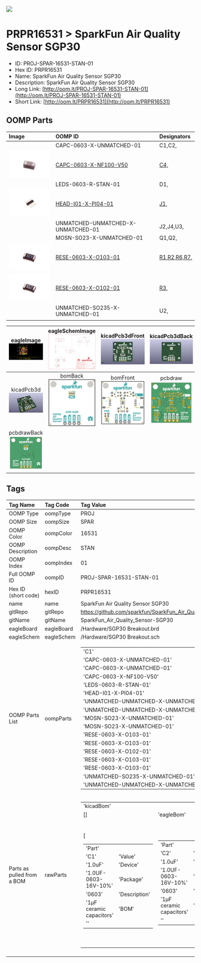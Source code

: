 


  
![][im]
# PRPR16531 > SparkFun Air Quality Sensor SGP30

- ID: PROJ-SPAR-16531-STAN-01
- Hex ID: PRPR16531
- Name: SparkFun Air Quality Sensor SGP30
- Description: SparkFun Air Quality Sensor SGP30
- Long Link: [http://oom.lt/PROJ-SPAR-16531-STAN-01](http://oom.lt/PROJ-SPAR-16531-STAN-01)
- Short Link: [http://oom.lt/PRPR16531](http://oom.lt/PRPR16531)

## OOMP Parts
  

|Image|OOMP ID|Designators|
| :--- | :--- | :--- |
|![]()|CAPC-0603-X-UNMATCHED-01|C1,C2,|
|[![](https://raw.githubusercontent.com/oomlout/oomlout_OOMP_parts_V2/main/CAPC/0603/X/NF100/V50/image_140.jpg)](https://github.com/oomlout/oomlout_OOMP_parts_V2/tree/main/CAPC/0603/X/NF100/V50/)|[CAPC-0603-X-NF100-V50](https://github.com/oomlout/oomlout_OOMP_parts_V2/tree/main/CAPC/0603/X/NF100/V50/)|[C4,](https://github.com/oomlout/oomlout_OOMP_parts_V2/tree/main/CAPC/0603/X/NF100/V50/)|
|![]()|LEDS-0603-R-STAN-01|D1,|
|[![](https://raw.githubusercontent.com/oomlout/oomlout_OOMP_parts_V2/main/HEAD/I01/X/PI04/01/image_140.jpg)](https://github.com/oomlout/oomlout_OOMP_parts_V2/tree/main/HEAD/I01/X/PI04/01/)|[HEAD-I01-X-PI04-01](https://github.com/oomlout/oomlout_OOMP_parts_V2/tree/main/HEAD/I01/X/PI04/01/)|[J1,](https://github.com/oomlout/oomlout_OOMP_parts_V2/tree/main/HEAD/I01/X/PI04/01/)|
|![]()|UNMATCHED-UNMATCHED-X-UNMATCHED-01|J2,J4,U3,|
|![]()|MOSN-SO23-X-UNMATCHED-01|Q1,Q2,|
|[![](https://raw.githubusercontent.com/oomlout/oomlout_OOMP_parts_V2/main/RESE/0603/X/O103/01/image_140.jpg)](https://github.com/oomlout/oomlout_OOMP_parts_V2/tree/main/RESE/0603/X/O103/01/)|[RESE-0603-X-O103-01](https://github.com/oomlout/oomlout_OOMP_parts_V2/tree/main/RESE/0603/X/O103/01/)|[R1,R2,R6,R7,](https://github.com/oomlout/oomlout_OOMP_parts_V2/tree/main/RESE/0603/X/O103/01/)|
|[![](https://raw.githubusercontent.com/oomlout/oomlout_OOMP_parts_V2/main/RESE/0603/X/O102/01/image_140.jpg)](https://github.com/oomlout/oomlout_OOMP_parts_V2/tree/main/RESE/0603/X/O102/01/)|[RESE-0603-X-O102-01](https://github.com/oomlout/oomlout_OOMP_parts_V2/tree/main/RESE/0603/X/O102/01/)|[R3,](https://github.com/oomlout/oomlout_OOMP_parts_V2/tree/main/RESE/0603/X/O102/01/)|
|![]()|UNMATCHED-SO235-X-UNMATCHED-01|U2,|
||||
  

|eagleImage<br>[![](https://raw.githubusercontent.com/oomlout/oomlout_OOMP_projects_V2/main/PROJ/SPAR/16531/STAN/01/eagleImage_140.png)](https://github.com/oomlout/oomlout_OOMP_projects_V2/tree/main/PROJ/SPAR/16531/STAN/01/eagleImage.png)|eagleSchemImage<br>[![](https://raw.githubusercontent.com/oomlout/oomlout_OOMP_projects_V2/main/PROJ/SPAR/16531/STAN/01/eagleSchemImage_140.png)](https://github.com/oomlout/oomlout_OOMP_projects_V2/tree/main/PROJ/SPAR/16531/STAN/01/eagleSchemImage.png)|kicadPcb3dFront<br>[![](https://raw.githubusercontent.com/oomlout/oomlout_OOMP_projects_V2/main/PROJ/SPAR/16531/STAN/01/kicadPcb3dFront_140.png)](https://github.com/oomlout/oomlout_OOMP_projects_V2/tree/main/PROJ/SPAR/16531/STAN/01/kicadPcb3dFront.png)|kicadPcb3dBack<br>[![](https://raw.githubusercontent.com/oomlout/oomlout_OOMP_projects_V2/main/PROJ/SPAR/16531/STAN/01/kicadPcb3dBack_140.png)](https://github.com/oomlout/oomlout_OOMP_projects_V2/tree/main/PROJ/SPAR/16531/STAN/01/kicadPcb3dBack.png)|
| :---: | :---: | :---: | :---: |
|kicadPcb3d<br>[![](https://raw.githubusercontent.com/oomlout/oomlout_OOMP_projects_V2/main/PROJ/SPAR/16531/STAN/01/kicadPcb3d_140.png)](https://github.com/oomlout/oomlout_OOMP_projects_V2/tree/main/PROJ/SPAR/16531/STAN/01/kicadPcb3d.png)|bomBack<br>[![](https://raw.githubusercontent.com/oomlout/oomlout_OOMP_projects_V2/main/PROJ/SPAR/16531/STAN/01/bomBack_140.png)](https://github.com/oomlout/oomlout_OOMP_projects_V2/tree/main/PROJ/SPAR/16531/STAN/01/bomBack.png)|bomFront<br>[![](https://raw.githubusercontent.com/oomlout/oomlout_OOMP_projects_V2/main/PROJ/SPAR/16531/STAN/01/bomFront_140.png)](https://github.com/oomlout/oomlout_OOMP_projects_V2/tree/main/PROJ/SPAR/16531/STAN/01/bomFront.png)|pcbdraw<br>[![](https://raw.githubusercontent.com/oomlout/oomlout_OOMP_projects_V2/main/PROJ/SPAR/16531/STAN/01/pcbdraw_140.png)](https://github.com/oomlout/oomlout_OOMP_projects_V2/tree/main/PROJ/SPAR/16531/STAN/01/pcbdraw.svg)|
|pcbdrawBack<br>[![](https://raw.githubusercontent.com/oomlout/oomlout_OOMP_projects_V2/main/PROJ/SPAR/16531/STAN/01/pcbdrawBack_140.png)](https://github.com/oomlout/oomlout_OOMP_projects_V2/tree/main/PROJ/SPAR/16531/STAN/01/pcbdrawBack.svg)||||

## Tags
  

|Tag Name|Tag Code|Tag Value|
| :--- | :--- | :--- |
|OOMP Type|oompType|PROJ|
|OOMP Size|oompSize|SPAR|
|OOMP Color|oompColor|16531|
|OOMP Description|oompDesc|STAN|
|OOMP Index|oompIndex|01|
|Full OOMP ID|oompID|PROJ-SPAR-16531-STAN-01|
|Hex ID (short code)|hexID|PRPR16531|
|name|name|SparkFun Air Quality Sensor SGP30|
|gitRepo|gitRepo|https://github.com/sparkfun/SparkFun_Air_Quality_Sensor-SGP30|
|gitName|gitName|SparkFun_Air_Quality_Sensor-SGP30|
|eagleBoard|eagleBoard|/Hardware/SGP30 Breakout.brd|
|eagleSchem|eagleSchem|/Hardware/SGP30 Breakout.sch|
|OOMP Parts List|oompParts|<table><tr><td>'C1'</td></tr><tr><td> 'CAPC-0603-X-UNMATCHED-01'</td><td> 'C2'</td></tr><tr><td> 'CAPC-0603-X-UNMATCHED-01'</td><td> 'C4'</td></tr><tr><td> 'CAPC-0603-X-NF100-V50'</td><td> 'D1'</td></tr><tr><td> 'LEDS-0603-R-STAN-01'</td><td> 'J1'</td></tr><tr><td> 'HEAD-I01-X-PI04-01'</td><td> 'J2'</td></tr><tr><td> 'UNMATCHED-UNMATCHED-X-UNMATCHED-01'</td><td> 'J4'</td></tr><tr><td> 'UNMATCHED-UNMATCHED-X-UNMATCHED-01'</td><td> 'Q1'</td></tr><tr><td> 'MOSN-SO23-X-UNMATCHED-01'</td><td> 'Q2'</td></tr><tr><td> 'MOSN-SO23-X-UNMATCHED-01'</td><td> 'R1'</td></tr><tr><td> 'RESE-0603-X-O103-01'</td><td> 'R2'</td></tr><tr><td> 'RESE-0603-X-O103-01'</td><td> 'R3'</td></tr><tr><td> 'RESE-0603-X-O102-01'</td><td> 'R6'</td></tr><tr><td> 'RESE-0603-X-O103-01'</td><td> 'R7'</td></tr><tr><td> 'RESE-0603-X-O103-01'</td><td> 'U2'</td></tr><tr><td> 'UNMATCHED-SO235-X-UNMATCHED-01'</td><td> 'U3'</td></tr><tr><td> 'UNMATCHED-UNMATCHED-X-UNMATCHED-01'</td></tr></table>|
|Parts as pulled from a BOM|rawParts|<table><tr><td>'kicadBom'</td></tr><tr><td> []</td><td> 'eagleBom'</td></tr><tr><td> [<table><tr><td>'Part'</td></tr><tr><td> 'C1'</td><td> 'Value'</td></tr><tr><td> '1.0uF'</td><td> 'Device'</td></tr><tr><td> '1.0UF-0603-16V-10%'</td><td> 'Package'</td></tr><tr><td> '0603'</td><td> 'Description'</td></tr><tr><td> '1µF ceramic capacitors'</td><td> 'BOM'</td></tr><tr><td> ''</td></tr></table></td><td> <table><tr><td>'Part'</td></tr><tr><td> 'C2'</td><td> 'Value'</td></tr><tr><td> '1.0uF'</td><td> 'Device'</td></tr><tr><td> '1.0UF-0603-16V-10%'</td><td> 'Package'</td></tr><tr><td> '0603'</td><td> 'Description'</td></tr><tr><td> '1µF ceramic capacitors'</td><td> 'BOM'</td></tr><tr><td> ''</td></tr></table></td><td> <table><tr><td>'Part'</td></tr><tr><td> 'C4'</td><td> 'Value'</td></tr><tr><td> '0.1uF'</td><td> 'Device'</td></tr><tr><td> '0.1UF-0603-25V-(+80/-20%)'</td><td> 'Package'</td></tr><tr><td> '0603'</td><td> 'Description'</td></tr><tr><td> '0.1µF ceramic capacitors'</td><td> 'BOM'</td></tr><tr><td> ''</td></tr></table></td><td> <table><tr><td>'Part'</td></tr><tr><td> 'D1'</td><td> 'Value'</td></tr><tr><td> 'RED'</td><td> 'Device'</td></tr><tr><td> 'LED-RED0603'</td><td> 'Package'</td></tr><tr><td> 'LED-0603'</td><td> 'Description'</td></tr><tr><td> 'Red SMD LED'</td><td> 'BOM'</td></tr><tr><td> ''</td></tr></table></td><td> <table><tr><td>'Part'</td></tr><tr><td> 'FRAME1'</td><td> 'Value'</td></tr><tr><td> 'FRAME-LETTER'</td><td> 'Device'</td></tr><tr><td> 'FRAME-LETTER'</td><td> 'Package'</td></tr><tr><td> 'CREATIVE_COMMONS'</td><td> 'Description'</td></tr><tr><td> 'Schematic Frame - Letter'</td><td> 'BOM'</td></tr><tr><td> ''</td></tr></table></td><td> <table><tr><td>'Part'</td></tr><tr><td> 'I2C'</td><td> 'Value'</td></tr><tr><td> 'JUMPER-SMT_3_2-NC_TRACE_SILK'</td><td> 'Device'</td></tr><tr><td> 'JUMPER-SMT_3_2-NC_TRACE_SILK'</td><td> 'Package'</td></tr><tr><td> 'SMT-JUMPER_3_2-NC_TRACE_SILK'</td><td> 'Description'</td></tr><tr><td> 'Normally closed trace jumper (2 of 2 connections)'</td><td> 'BOM'</td></tr><tr><td> ''</td></tr></table></td><td> <table><tr><td>'Part'</td></tr><tr><td> 'J1'</td><td> 'Value'</td></tr><tr><td> ''</td><td> 'Device'</td></tr><tr><td> 'CONN_041X04_NO_SILK'</td><td> 'Package'</td></tr><tr><td> '1X04_NO_SILK'</td><td> 'Description'</td></tr><tr><td> 'Multi connection point. Often used as Generic Header-pin footprint for 0.1 inch spaced/style header connections'</td><td> 'BOM'</td></tr><tr><td> ''</td></tr></table></td><td> <table><tr><td>'Part'</td></tr><tr><td> 'J2'</td><td> 'Value'</td></tr><tr><td> 'QWIIC_RIGHT_ANGLE'</td><td> 'Device'</td></tr><tr><td> 'QWIIC_CONNECTORJS-1MM'</td><td> 'Package'</td></tr><tr><td> 'JST04_1MM_RA'</td><td> 'Description'</td></tr><tr><td> 'SparkFun I2C Standard Qwiic Connector'</td><td> 'BOM'</td></tr><tr><td> ''</td></tr></table></td><td> <table><tr><td>'Part'</td></tr><tr><td> 'J4'</td><td> 'Value'</td></tr><tr><td> 'QWIIC_RIGHT_ANGLE'</td><td> 'Device'</td></tr><tr><td> 'QWIIC_CONNECTORJS-1MM'</td><td> 'Package'</td></tr><tr><td> 'JST04_1MM_RA'</td><td> 'Description'</td></tr><tr><td> 'SparkFun I2C Standard Qwiic Connector'</td><td> 'BOM'</td></tr><tr><td> ''</td></tr></table></td><td> <table><tr><td>'Part'</td></tr><tr><td> 'JP1'</td><td> 'Value'</td></tr><tr><td> 'FIDUCIALUFIDUCIAL'</td><td> 'Device'</td></tr><tr><td> 'FIDUCIALUFIDUCIAL'</td><td> 'Package'</td></tr><tr><td> 'MICRO-FIDUCIAL'</td><td> 'Description'</td></tr><tr><td> 'Fiducial Alignment Points'</td><td> 'BOM'</td></tr><tr><td> ''</td></tr></table></td><td> <table><tr><td>'Part'</td></tr><tr><td> 'JP2'</td><td> 'Value'</td></tr><tr><td> 'FIDUCIALUFIDUCIAL'</td><td> 'Device'</td></tr><tr><td> 'FIDUCIALUFIDUCIAL'</td><td> 'Package'</td></tr><tr><td> 'MICRO-FIDUCIAL'</td><td> 'Description'</td></tr><tr><td> 'Fiducial Alignment Points'</td><td> 'BOM'</td></tr><tr><td> ''</td></tr></table></td><td> <table><tr><td>'Part'</td></tr><tr><td> 'JP3'</td><td> 'Value'</td></tr><tr><td> 'STAND-OFF'</td><td> 'Device'</td></tr><tr><td> 'STAND-OFF'</td><td> 'Package'</td></tr><tr><td> 'STAND-OFF'</td><td> 'Description'</td></tr><tr><td> 'Stand Off'</td><td> 'BOM'</td></tr><tr><td> ''</td></tr></table></td><td> <table><tr><td>'Part'</td></tr><tr><td> 'JP4'</td><td> 'Value'</td></tr><tr><td> 'STAND-OFF'</td><td> 'Device'</td></tr><tr><td> 'STAND-OFF'</td><td> 'Package'</td></tr><tr><td> 'STAND-OFF'</td><td> 'Description'</td></tr><tr><td> 'Stand Off'</td><td> 'BOM'</td></tr><tr><td> ''</td></tr></table></td><td> <table><tr><td>'Part'</td></tr><tr><td> 'JP5'</td><td> 'Value'</td></tr><tr><td> 'FIDUCIALUFIDUCIAL'</td><td> 'Device'</td></tr><tr><td> 'FIDUCIALUFIDUCIAL'</td><td> 'Package'</td></tr><tr><td> 'MICRO-FIDUCIAL'</td><td> 'Description'</td></tr><tr><td> 'Fiducial Alignment Points'</td><td> 'BOM'</td></tr><tr><td> ''</td></tr></table></td><td> <table><tr><td>'Part'</td></tr><tr><td> 'JP6'</td><td> 'Value'</td></tr><tr><td> 'FIDUCIALUFIDUCIAL'</td><td> 'Device'</td></tr><tr><td> 'FIDUCIALUFIDUCIAL'</td><td> 'Package'</td></tr><tr><td> 'MICRO-FIDUCIAL'</td><td> 'Description'</td></tr><tr><td> 'Fiducial Alignment Points'</td><td> 'BOM'</td></tr><tr><td> ''</td></tr></table></td><td> <table><tr><td>'Part'</td></tr><tr><td> 'LOGO2'</td><td> 'Value'</td></tr><tr><td> 'REVISION'</td><td> 'Device'</td></tr><tr><td> 'REVISION'</td><td> 'Package'</td></tr><tr><td> 'REVISION'</td><td> 'Description'</td></tr><tr><td> 'Revision By Text'</td><td> 'BOM'</td></tr><tr><td> ''</td></tr></table></td><td> <table><tr><td>'Part'</td></tr><tr><td> 'LOGO3'</td><td> 'Value'</td></tr><tr><td> 'SFE_LOGO_NAME_FLAME.1_INCH'</td><td> 'Device'</td></tr><tr><td> 'SFE_LOGO_NAME_FLAME.1_INCH'</td><td> 'Package'</td></tr><tr><td> 'SFE_LOGO_NAME_FLAME_.1'</td><td> 'Description'</td></tr><tr><td> 'SparkFun Font Logo w/ Flame'</td><td> 'BOM'</td></tr><tr><td> ''</td></tr></table></td><td> <table><tr><td>'Part'</td></tr><tr><td> 'LOGO4'</td><td> 'Value'</td></tr><tr><td> 'SFE_LOGO_NAME_FLAME.1_INCH'</td><td> 'Device'</td></tr><tr><td> 'SFE_LOGO_NAME_FLAME.1_INCH'</td><td> 'Package'</td></tr><tr><td> 'SFE_LOGO_NAME_FLAME_.1'</td><td> 'Description'</td></tr><tr><td> 'SparkFun Font Logo w/ Flame'</td><td> 'BOM'</td></tr><tr><td> ''</td></tr></table></td><td> <table><tr><td>'Part'</td></tr><tr><td> 'LOGO5'</td><td> 'Value'</td></tr><tr><td> 'OSHW-LOGOS'</td><td> 'Device'</td></tr><tr><td> 'OSHW-LOGOS'</td><td> 'Package'</td></tr><tr><td> 'OSHW-LOGO-S'</td><td> 'Description'</td></tr><tr><td> 'Open-Source Hardware (OSHW) Logo'</td><td> 'BOM'</td></tr><tr><td> ''</td></tr></table></td><td> <table><tr><td>'Part'</td></tr><tr><td> 'PWR'</td><td> 'Value'</td></tr><tr><td> 'JUMPER-SMT_2_NC_TRACE_SILK'</td><td> 'Device'</td></tr><tr><td> 'JUMPER-SMT_2_NC_TRACE_SILK'</td><td> 'Package'</td></tr><tr><td> 'SMT-JUMPER_2_NC_TRACE_SILK'</td><td> 'Description'</td></tr><tr><td> 'Normally closed trace jumper'</td><td> 'BOM'</td></tr><tr><td> ''</td></tr></table></td><td> <table><tr><td>'Part'</td></tr><tr><td> 'Q1'</td><td> 'Value'</td></tr><tr><td> '220mA/50V/3.5Ω'</td><td> 'Device'</td></tr><tr><td> 'MOSFET-NCH-BSS138'</td><td> 'Package'</td></tr><tr><td> 'SOT23-3'</td><td> 'Description'</td></tr><tr><td> 'N-channel MOSFETs'</td><td> 'BOM'</td></tr><tr><td> ''</td></tr></table></td><td> <table><tr><td>'Part'</td></tr><tr><td> 'Q2'</td><td> 'Value'</td></tr><tr><td> '220mA/50V/3.5Ω'</td><td> 'Device'</td></tr><tr><td> 'MOSFET-NCH-BSS138'</td><td> 'Package'</td></tr><tr><td> 'SOT23-3'</td><td> 'Description'</td></tr><tr><td> 'N-channel MOSFETs'</td><td> 'BOM'</td></tr><tr><td> ''</td></tr></table></td><td> <table><tr><td>'Part'</td></tr><tr><td> 'R1'</td><td> 'Value'</td></tr><tr><td> '10k'</td><td> 'Device'</td></tr><tr><td> '10KOHM-0603-1/10W-1%'</td><td> 'Package'</td></tr><tr><td> '0603'</td><td> 'Description'</td></tr><tr><td> '10kΩ resistor'</td><td> 'BOM'</td></tr><tr><td> ''</td></tr></table></td><td> <table><tr><td>'Part'</td></tr><tr><td> 'R2'</td><td> 'Value'</td></tr><tr><td> '10k'</td><td> 'Device'</td></tr><tr><td> '10KOHM-0603-1/10W-1%'</td><td> 'Package'</td></tr><tr><td> '0603'</td><td> 'Description'</td></tr><tr><td> '10kΩ resistor'</td><td> 'BOM'</td></tr><tr><td> ''</td></tr></table></td><td> <table><tr><td>'Part'</td></tr><tr><td> 'R3'</td><td> 'Value'</td></tr><tr><td> '1k'</td><td> 'Device'</td></tr><tr><td> '1KOHM-0603-1/10W-1%'</td><td> 'Package'</td></tr><tr><td> '0603'</td><td> 'Description'</td></tr><tr><td> '1kΩ resistor'</td><td> 'BOM'</td></tr><tr><td> ''</td></tr></table></td><td> <table><tr><td>'Part'</td></tr><tr><td> 'R6'</td><td> 'Value'</td></tr><tr><td> '10k'</td><td> 'Device'</td></tr><tr><td> '10KOHM-0603-1/10W-1%'</td><td> 'Package'</td></tr><tr><td> '0603'</td><td> 'Description'</td></tr><tr><td> '10kΩ resistor'</td><td> 'BOM'</td></tr><tr><td> ''</td></tr></table></td><td> <table><tr><td>'Part'</td></tr><tr><td> 'R7'</td><td> 'Value'</td></tr><tr><td> '10k'</td><td> 'Device'</td></tr><tr><td> '10KOHM-0603-1/10W-1%'</td><td> 'Package'</td></tr><tr><td> '0603'</td><td> 'Description'</td></tr><tr><td> '10kΩ resistor'</td><td> 'BOM'</td></tr><tr><td> ''</td></tr></table></td><td> <table><tr><td>'Part'</td></tr><tr><td> 'U2'</td><td> 'Value'</td></tr><tr><td> 'AP2127K-1.8V'</td><td> 'Device'</td></tr><tr><td> 'V_REG_AP2127K-1.8V'</td><td> 'Package'</td></tr><tr><td> 'SOT23-5'</td><td> 'Description'</td></tr><tr><td> 'AP2127 - 300mA CMOS LDO Regulator w/ Enable'</td><td> 'BOM'</td></tr><tr><td> ''</td></tr></table></td><td> <table><tr><td>'Part'</td></tr><tr><td> 'U3'</td><td> 'Value'</td></tr><tr><td> 'SGP30'</td><td> 'Device'</td></tr><tr><td> 'SGP30'</td><td> 'Package'</td></tr><tr><td> 'SGP30'</td><td> 'Description'</td></tr><tr><td> 'The SGP30 is a digital multi-pixel gas sensor designed for'</td><td> 'BOM'</td></tr><tr><td> ''</td></tr></table>]</td></tr></table>|
||||



[im]: PROJ/SPAR/16531/STAN/01/kicadPcb3d_450.png

